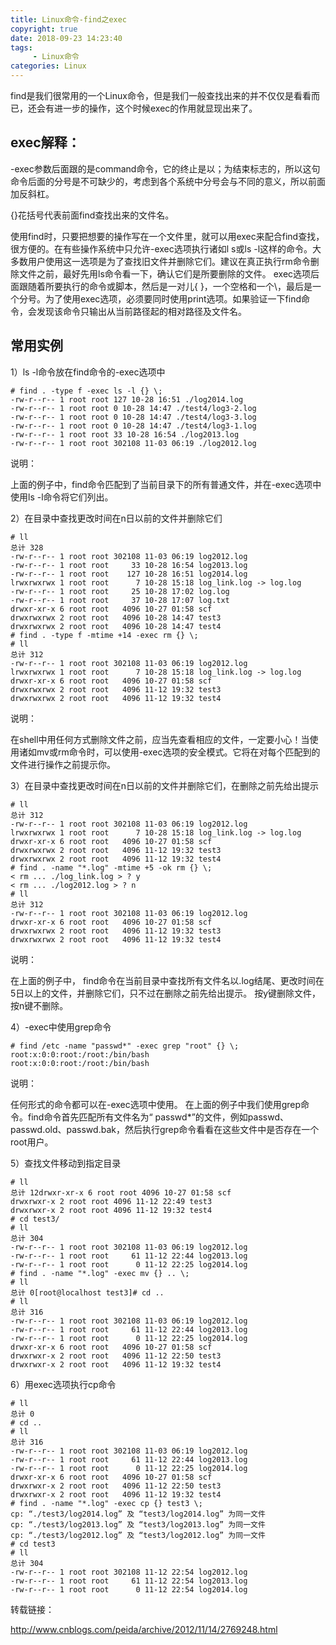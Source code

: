 ```yaml
---
title: Linux命令-find之exec
copyright: true
date: 2018-09-23 14:23:40
tags:
     - Linux命令
categories: Linux
---
```


find是我们很常用的一个Linux命令，但是我们一般查找出来的并不仅仅是看看而已，还会有进一步的操作，这个时候exec的作用就显现出来了。

## exec解释：

-exec参数后面跟的是command命令，它的终止是以；为结束标志的，所以这句命令后面的分号是不可缺少的，考虑到各个系统中分号会与不同的意义，所以前面加反斜杠。

{}花括号代表前面find查找出来的文件名。

使用find时，只要把想要的操作写在一个文件里，就可以用exec来配合find查找，很方便的。在有些操作系统中只允许-exec选项执行诸如l s或ls -l这样的命令。大多数用户使用这一选项是为了查找旧文件并删除它们。建议在真正执行rm命令删除文件之前，最好先用ls命令看一下，确认它们是所要删除的文件。 exec选项后面跟随着所要执行的命令或脚本，然后是一对儿{ }，一个空格和一个\，最后是一个分号。为了使用exec选项，必须要同时使用print选项。如果验证一下find命令，会发现该命令只输出从当前路径起的相对路径及文件名。

## 常用实例

1）ls -l命令放在find命令的-exec选项中

```
# find . -type f -exec ls -l {} \; 
-rw-r--r-- 1 root root 127 10-28 16:51 ./log2014.log
-rw-r--r-- 1 root root 0 10-28 14:47 ./test4/log3-2.log
-rw-r--r-- 1 root root 0 10-28 14:47 ./test4/log3-3.log
-rw-r--r-- 1 root root 0 10-28 14:47 ./test4/log3-1.log
-rw-r--r-- 1 root root 33 10-28 16:54 ./log2013.log
-rw-r--r-- 1 root root 302108 11-03 06:19 ./log2012.log
```

说明：

上面的例子中，find命令匹配到了当前目录下的所有普通文件，并在-exec选项中使用ls -l命令将它们列出。

2）在目录中查找更改时间在n日以前的文件并删除它们

```
# ll
总计 328
-rw-r--r-- 1 root root 302108 11-03 06:19 log2012.log
-rw-r--r-- 1 root root     33 10-28 16:54 log2013.log
-rw-r--r-- 1 root root    127 10-28 16:51 log2014.log
lrwxrwxrwx 1 root root      7 10-28 15:18 log_link.log -> log.log
-rw-r--r-- 1 root root     25 10-28 17:02 log.log
-rw-r--r-- 1 root root     37 10-28 17:07 log.txt
drwxr-xr-x 6 root root   4096 10-27 01:58 scf
drwxrwxrwx 2 root root   4096 10-28 14:47 test3
drwxrwxrwx 2 root root   4096 10-28 14:47 test4
# find . -type f -mtime +14 -exec rm {} \;
# ll
总计 312
-rw-r--r-- 1 root root 302108 11-03 06:19 log2012.log
lrwxrwxrwx 1 root root      7 10-28 15:18 log_link.log -> log.log
drwxr-xr-x 6 root root   4096 10-27 01:58 scf
drwxrwxrwx 2 root root   4096 11-12 19:32 test3
drwxrwxrwx 2 root root   4096 11-12 19:32 test4
```

说明：

在shell中用任何方式删除文件之前，应当先查看相应的文件，一定要小心！当使用诸如mv或rm命令时，可以使用-exec选项的安全模式。它将在对每个匹配到的文件进行操作之前提示你。

3）在目录中查找更改时间在n日以前的文件并删除它们，在删除之前先给出提示

```
# ll
总计 312
-rw-r--r-- 1 root root 302108 11-03 06:19 log2012.log
lrwxrwxrwx 1 root root      7 10-28 15:18 log_link.log -> log.log
drwxr-xr-x 6 root root   4096 10-27 01:58 scf
drwxrwxrwx 2 root root   4096 11-12 19:32 test3
drwxrwxrwx 2 root root   4096 11-12 19:32 test4
# find . -name "*.log" -mtime +5 -ok rm {} \;
< rm ... ./log_link.log > ? y
< rm ... ./log2012.log > ? n
# ll
总计 312
-rw-r--r-- 1 root root 302108 11-03 06:19 log2012.log
drwxr-xr-x 6 root root   4096 10-27 01:58 scf
drwxrwxrwx 2 root root   4096 11-12 19:32 test3
drwxrwxrwx 2 root root   4096 11-12 19:32 test4
```

说明：

在上面的例子中， find命令在当前目录中查找所有文件名以.log结尾、更改时间在5日以上的文件，并删除它们，只不过在删除之前先给出提示。 按y键删除文件，按n键不删除。

4）-exec中使用grep命令

```
# find /etc -name "passwd*" -exec grep "root" {} \;
root:x:0:0:root:/root:/bin/bash
root:x:0:0:root:/root:/bin/bash
```

说明：

任何形式的命令都可以在-exec选项中使用。 在上面的例子中我们使用grep命令。find命令首先匹配所有文件名为“ passwd*”的文件，例如passwd、passwd.old、passwd.bak，然后执行grep命令看看在这些文件中是否存在一个root用户。

5）查找文件移动到指定目录

```
# ll
总计 12drwxr-xr-x 6 root root 4096 10-27 01:58 scf
drwxrwxr-x 2 root root 4096 11-12 22:49 test3
drwxrwxr-x 2 root root 4096 11-12 19:32 test4
# cd test3/
# ll
总计 304
-rw-r--r-- 1 root root 302108 11-03 06:19 log2012.log
-rw-r--r-- 1 root root     61 11-12 22:44 log2013.log
-rw-r--r-- 1 root root      0 11-12 22:25 log2014.log
# find . -name "*.log" -exec mv {} .. \;
# ll
总计 0[root@localhost test3]# cd ..
# ll
总计 316
-rw-r--r-- 1 root root 302108 11-03 06:19 log2012.log
-rw-r--r-- 1 root root     61 11-12 22:44 log2013.log
-rw-r--r-- 1 root root      0 11-12 22:25 log2014.log
drwxr-xr-x 6 root root   4096 10-27 01:58 scf
drwxrwxr-x 2 root root   4096 11-12 22:50 test3
drwxrwxr-x 2 root root   4096 11-12 19:32 test4
```

6）用exec选项执行cp命令

```
# ll
总计 0
# cd ..
# ll
总计 316
-rw-r--r-- 1 root root 302108 11-03 06:19 log2012.log
-rw-r--r-- 1 root root     61 11-12 22:44 log2013.log
-rw-r--r-- 1 root root      0 11-12 22:25 log2014.log
drwxr-xr-x 6 root root   4096 10-27 01:58 scf
drwxrwxr-x 2 root root   4096 11-12 22:50 test3
drwxrwxr-x 2 root root   4096 11-12 19:32 test4
# find . -name "*.log" -exec cp {} test3 \;
cp: “./test3/log2014.log” 及 “test3/log2014.log” 为同一文件
cp: “./test3/log2013.log” 及 “test3/log2013.log” 为同一文件
cp: “./test3/log2012.log” 及 “test3/log2012.log” 为同一文件
# cd test3
# ll
总计 304
-rw-r--r-- 1 root root 302108 11-12 22:54 log2012.log
-rw-r--r-- 1 root root     61 11-12 22:54 log2013.log
-rw-r--r-- 1 root root      0 11-12 22:54 log2014.log
```

转载链接：

<http://www.cnblogs.com/peida/archive/2012/11/14/2769248.html>